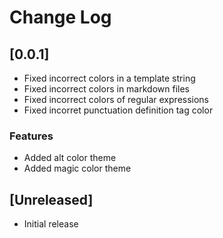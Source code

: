 # Change Log

## [0.0.1]
- Fixed incorrect colors in a template string
- Fixed incorrect colors in markdown files
- Fixed incorrect colors of regular expressions
- Fixed incorret punctuation definition tag color

### Features
- Added alt color theme
- Added magic color theme
## [Unreleased]

- Initial release
